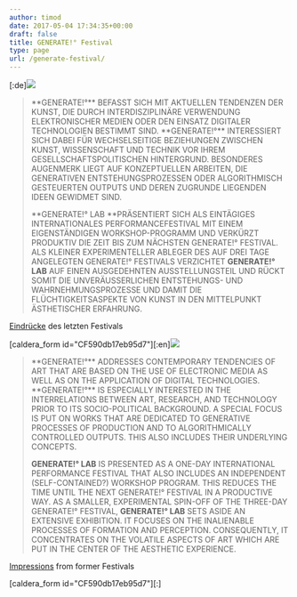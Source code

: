 ```yaml
---
author: timod
date: 2017-05-04 17:34:35+00:00
draft: false
title: GENERATE!° Festival
type: page
url: /generate-festival/
---
```


[:de][![](https://www.fablab-neckar-alb.org/wp-content/uploads/2017/05/Bildschirmfoto-2017-05-04-um-18.17.14-1024x283.png)
](https://www.fablab-neckar-alb.org/wp-content/uploads/2017/05/Bildschirmfoto-2017-05-04-um-18.17.14.png)


<blockquote>**GENERATE!°** BEFASST SICH MIT AKTUELLEN TENDENZEN DER KUNST, DIE DURCH INTERDISZIPLINÄRE VERWENDUNG ELEKTRONISCHER MEDIEN ODER DEN EINSATZ DIGITALER TECHNOLOGIEN BESTIMMT SIND. **GENERATE!°** INTERESSIERT SICH DABEI FÜR WECHSELSEITIGE BEZIEHUNGEN ZWISCHEN KUNST, WISSENSCHAFT UND TECHNIK VOR IHREM GESELLSCHAFTSPOLITISCHEN HINTERGRUND. BESONDERES AUGENMERK LIEGT AUF KONZEPTUELLEN ARBEITEN, DIE GENERATIVEN ENTSTEHUNGSPROZESSEN ODER ALGORITHMISCH GESTEUERTEN OUTPUTS UND DEREN ZUGRUNDE LIEGENDEN IDEEN GEWIDMET SIND.

**GENERATE!° LAB **PRÄSENTIERT SICH ALS EINTÄGIGES INTERNATIONALES PERFORMANCEFESTIVAL MIT EINEM EIGENSTÄNDIGEN WORKSHOP-PROGRAMM UND VERKÜRZT PRODUKTIV DIE ZEIT BIS ZUM NÄCHSTEN GENERATE!° FESTIVAL. ALS KLEINER EXPERIMENTELLER ABLEGER DES AUF DREI TAGE ANGELEGTEN GENERATE!° FESTIVALS VERZICHTET **GENERATE!° LAB** AUF EINEN AUSGEDEHNTEN AUSSTELLUNGSTEIL UND RÜCKT SOMIT DIE UNVERÄUSSERLICHEN ENTSTEHUNGS- UND WAHRNEHMUNGSPROZESSE UND DAMIT DIE FLÜCHTIGKEITSASPEKTE VON KUNST IN DEN MITTELPUNKT ÄSTHETISCHER ERFAHRUNG.</blockquote>


[Eindrücke](https://www.fablab-neckar-alb.org/2016/06/15/generate-lab-2016-bildmaterial/) des letzten Festivals

[caldera_form id="CF590db17eb95d7"][:en][![](https://www.fablab-neckar-alb.org/wp-content/uploads/2017/05/Bildschirmfoto-2017-05-04-um-18.17.14-1024x283.png)
](https://www.fablab-neckar-alb.org/wp-content/uploads/2017/05/Bildschirmfoto-2017-05-04-um-18.17.14.png)


<blockquote>**GENERATE!°** ADDRESSES CONTEMPORARY TENDENCIES OF ART THAT ARE BASED ON THE USE OF ELECTRONIC MEDIA AS WELL AS ON THE APPLICATION OF DIGITAL TECHNOLOGIES. **GENERATE!°** IS ESPECIALLY INTERESTED IN THE INTERRELATIONS BETWEEN ART, RESEARCH, AND TECHNOLOGY PRIOR TO ITS SOCIO-POLITICAL BACKGROUND. A SPECIAL FOCUS IS PUT ON WORKS THAT ARE DEDICATED TO GENERATIVE PROCESSES OF PRODUCTION AND TO ALGORITHMICALLY CONTROLLED OUTPUTS. THIS ALSO INCLUDES THEIR UNDERLYING CONCEPTS.

**GENERATE!° LAB** IS PRESENTED AS A ONE-DAY INTERNATIONAL PERFORMANCE FESTIVAL THAT ALSO INCLUDES AN INDEPENDENT (SELF-CONTAINED?) WORKSHOP PROGRAM. THIS REDUCES THE TIME UNTIL THE NEXT GENERATE!° FESTIVAL IN A PRODUCTIVE WAY. AS A SMALLER, EXPERIMENTAL SPIN-OFF OF THE THREE-DAY GENERATE!° FESTIVAL, **GENERATE!° LAB** SETS ASIDE AN EXTENSIVE EXHIBITION. IT FOCUSES ON THE INALIENABLE PROCESSES OF FORMATION AND PERCEPTION. CONSEQUENTLY, IT CONCENTRATES ON THE VOLATILE ASPECTS OF ART WHICH ARE PUT IN THE CENTER OF THE AESTHETIC EXPERIENCE.</blockquote>


[Impressions](https://www.fablab-neckar-alb.org/2016/06/15/generate-lab-2016-bildmaterial/) from former Festivals

[caldera_form id="CF590db17eb95d7"][:]
